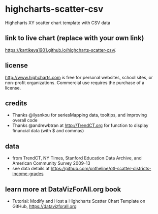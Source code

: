# highcharts-scatter-csv
Highcharts XY scatter chart template with CSV data

## link to live chart (replace with your own link)
https://kartikeya1901.github.io/highcharts-scatter-csv/.

## license
http://www.highcharts.com is free for personal websites, school sites, or non-profit organizations. Commercial use requires the purchase of a license.

## credits
- Thanks @ilyankou for seriesMapping data, tooltips, and improving overall code
- Thanks @andrewbtran at http://TrendCT.org for function to display financial data (with $ and commas)

## data
- from TrendCT, NY Times, Stanford Education Data Archive, and American Community Survey 2009-13
- see data details at https://github.com/ontheline/otl-scatter-districts-income-grades

## learn more at DataVizForAll.org book
- Tutorial: Modify and Host a Highcharts Scatter Chart Template on GitHub, https://datavizforall.org
